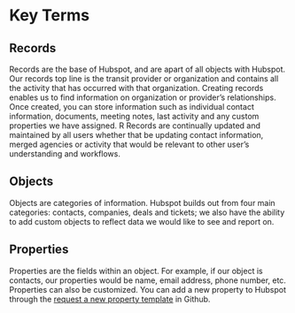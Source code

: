 # Key Terms

## Records

Records are the base of Hubspot, and are apart of all objects with Hubspot. Our records top line is the transit provider or organization and contains all the activity that has occurred with that organization. Creating records enables us to find information on organization or provider’s relationships. Once created, you can store information such as individual contact information, documents, meeting notes, last activity and any custom properties we have assigned. R Records are continually updated and maintained by all users whether that be updating contact information, merged agencies or activity that would be relevant to other user’s understanding and workflows.

## Objects

Objects are categories of information. Hubspot builds out from four main categories: contacts, companies, deals and tickets; we also have the ability to add custom objects to reflect data we would like to see and report on.

## Properties

Properties are the fields within an object. For example, if our object is contacts, our properties would be name, email address, phone number, etc. Properties can also be customized. You can add a new property to Hubspot through the [request a new property template](https://github.com/cal-itp/crm-helpdesk/issues/new?assignees=&labels=property&template=property-request-form.yml&title=%5BProperty+Request%5D%3A+) in Github.
